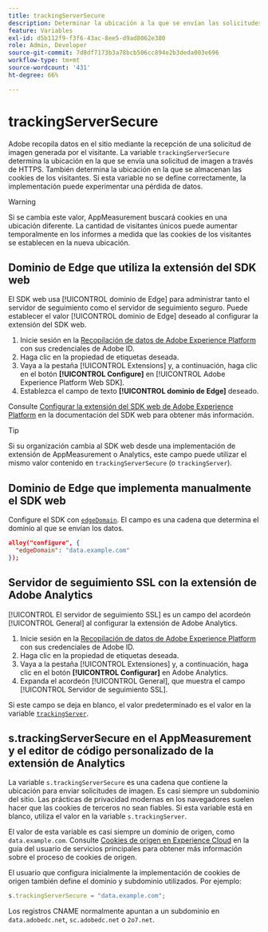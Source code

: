 ```yaml
---
title: trackingServerSecure
description: Determinar la ubicación a la que se envían las solicitudes de imagen en páginas HTTPS.
feature: Variables
exl-id: d5b112f9-f3f6-43ac-8ee5-d9ad8062e380
role: Admin, Developer
source-git-commit: 7d8df7173b3a78bcb506cc894e2b3deda003e696
workflow-type: tm+mt
source-wordcount: '431'
ht-degree: 66%

---
```


# trackingServerSecure

Adobe recopila datos en el sitio mediante la recepción de una solicitud de imagen generada por el visitante. La variable `trackingServerSecure` determina la ubicación en la que se envía una solicitud de imagen a través de HTTPS. También determina la ubicación en la que se almacenan las cookies de los visitantes. Si esta variable no se define correctamente, la implementación puede experimentar una pérdida de datos.

>[!WARNING]
>
>Si se cambia este valor, AppMeasurement buscará cookies en una ubicación diferente. La cantidad de visitantes únicos puede aumentar temporalmente en los informes a medida que las cookies de los visitantes se establecen en la nueva ubicación.

## Dominio de Edge que utiliza la extensión del SDK web

El SDK web usa [!UICONTROL dominio de Edge] para administrar tanto el servidor de seguimiento como el servidor de seguimiento seguro. Puede establecer el valor [!UICONTROL dominio de Edge] deseado al configurar la extensión del SDK web.

1. Inicie sesión en la [Recopilación de datos de Adobe Experience Platform](https://experience.adobe.com/data-collection) con sus credenciales de Adobe ID.
1. Haga clic en la propiedad de etiquetas deseada.
1. Vaya a la pestaña [!UICONTROL Extensions] y, a continuación, haga clic en el botón **[!UICONTROL Configure]** en [!UICONTROL Adobe Experience Platform Web SDK].
1. Establezca el campo de texto **[!UICONTROL dominio de Edge]** deseado.

Consulte [Configurar la extensión del SDK web de Adobe Experience Platform](https://experienceleague.adobe.com/docs/experience-platform/edge/extension/web-sdk-extension-configuration.html?lang=es) en la documentación del SDK web para obtener más información.

>[!TIP]
>
>Si su organización cambia al SDK web desde una implementación de extensión de AppMeasurement o Analytics, este campo puede utilizar el mismo valor contenido en `trackingServerSecure` (o `trackingServer`).

## Dominio de Edge que implementa manualmente el SDK web

Configure el SDK con [`edgeDomain`](https://experienceleague.adobe.com/docs/experience-platform/edge/fundamentals/configuring-the-sdk.html?lang=es). El campo es una cadena que determina el dominio al que se envían los datos.

```json
alloy("configure", {
  "edgeDomain": "data.example.com"
});
```

## Servidor de seguimiento SSL con la extensión de Adobe Analytics

[!UICONTROL El servidor de seguimiento SSL] es un campo del acordeón [!UICONTROL General] al configurar la extensión de Adobe Analytics.

1. Inicie sesión en la [Recopilación de datos de Adobe Experience Platform](https://experience.adobe.com/data-collection) con sus credenciales de Adobe ID.
2. Haga clic en la propiedad de etiquetas deseada.
3. Vaya a la pestaña [!UICONTROL Extensiones] y, a continuación, haga clic en el botón **[!UICONTROL Configurar]** en Adobe Analytics.
4. Expanda el acordeón [!UICONTROL General], que muestra el campo [!UICONTROL Servidor de seguimiento SSL].

Si este campo se deja en blanco, el valor predeterminado es el valor en la variable [`trackingServer`](trackingserver.md).

## s.trackingServerSecure en el AppMeasurement y el editor de código personalizado de la extensión de Analytics

La variable `s.trackingServerSecure` es una cadena que contiene la ubicación para enviar solicitudes de imagen. Es casi siempre un subdominio del sitio. Las prácticas de privacidad modernas en los navegadores suelen hacer que las cookies de terceros no sean fiables. Si esta variable está en blanco, utiliza el valor en la variable `s.trackingServer`.

El valor de esta variable es casi siempre un dominio de origen, como `data.example.com`. Consulte [Cookies de origen en Experience Cloud](https://experienceleague.adobe.com/docs/core-services/interface/ec-cookies/cookies-first-party.html?lang=es) en la guía del usuario de servicios principales para obtener más información sobre el proceso de cookies de origen.

El usuario que configura inicialmente la implementación de cookies de origen también define el dominio y subdominio utilizados. Por ejemplo:

```js
s.trackingServerSecure = "data.example.com";
```

Los registros CNAME normalmente apuntan a un subdominio en `data.adobedc.net`, `sc.adobedc.net` o `2o7.net`.
